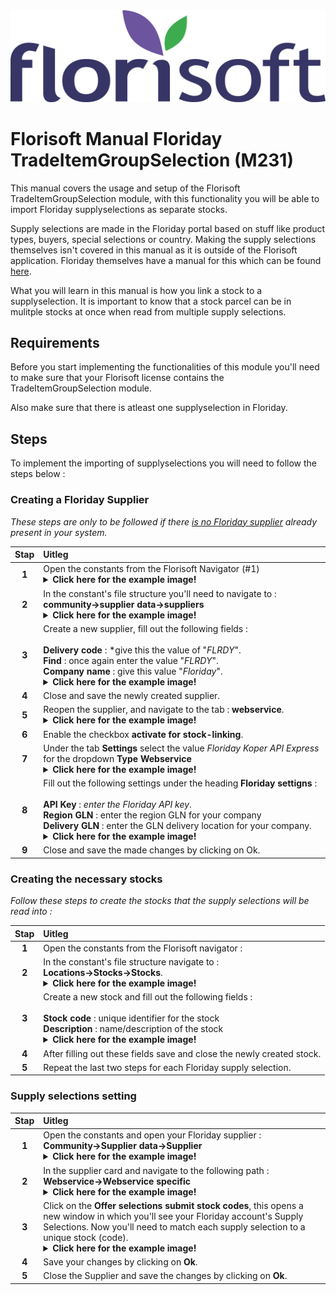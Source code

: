 <img src="../../fslogo.png">

# Florisoft Manual Floriday TradeItemGroupSelection (M231)

This manual covers the usage and setup of the Florisoft TradeItemGroupSelection module, with this functionality you will be able to import Floriday supplyselections as separate stocks. 

Supply selections are made in the Floriday portal based on stuff like product types, buyers, special selections or country. Making the supply selections themselves isn't covered in this manual as it is outside of the Florisoft application. Floriday themselves have a manual for this which can be found [here](https://helpcenter-customers.floriday.com/en/articles/8856186-explorer-supply-selections).

What you will learn in this manual is how you link a stock to a supplyselection. It is important to know that a stock parcel can be in mulitple stocks at once when read from multiple supply selections. 

## Requirements

Before you start implementing the functionalities of this module you'll need to make sure that your Florisoft license contains the TradeItemGroupSelection module. 

Also make sure that there is atleast one supplyselection in Floriday.

## Steps

To implement the importing of supplyselections you will need to follow the steps below :

### Creating a Floriday Supplier

*These steps are only to be followed if there <u>is no Floriday supplier</u> already present in your system.*

|Stap|Uitleg|
|:-:|:--|
|**1**|Open the constants from the Florisoft Navigator (#1)<details><summary><b>Click here for the example image!</b></summary><img src="Media/EN/1.png"></details>|
|**2**|In the constant's file structure you'll need to navigate to :<br>**community→supplier data→suppliers**<details><summary><b>Click here for the example image!</b></summary><img src="Media/EN/2.png"></details>|
|**3**|Create a new supplier, fill out the following fields :<br><br>**Delivery code** : *give this the value of "*FLRDY*".<br>**Find** : once again enter the value "*FLRDY*".<br>**Company name** : give this value "*Floriday*".<details><summary><b>Click here for the example image!</b></summary><img src="Media/EN/3.png"></details>|
|**4**|Close and save the newly created supplier.|
|**5**|Reopen the supplier, and navigate to the tab : **webservice**.<details><summary><b>Click here for the example image!</b></summary><img src="Media/EN/4.png"></details>|
|**6**|Enable the checkbox **activate for stock-linking**.|
|**7**|Under the tab **Settings** select the value *Floriday Koper API Express* for the dropdown **Type Webservice**<details><summary><b>Click here for the example image!</b></summary><img src="Media/EN/4.png"></details>|
|**8**|Fill out the following settings under the heading **Floriday settigns** :<br><Br>**API Key** : *enter the Floriday API key*.<Br>**Region GLN** : enter the region GLN for your company<Br>**Delivery GLN** : enter the GLN delivery location for your company.<details><summary><b>Click here for the example image!</b></summary><img src="Media/EN/4.png"></details>|
|**9**|Close and save the made changes by clicking on Ok.|

### Creating the necessary stocks

*Follow these steps to create the stocks that the supply selections will be read into :*

|Stap|Uitleg|
|:-:|:--|
|**1**|Open the constants from the Florisoft navigator : |
|**2**|In the constant's file structure navigate to :<br>**Locations→Stocks→Stocks**.<details><summary><b>Click here for the example image!</b></summary><img src="Media/EN/7.png"></details|
|**3**|Create a new stock and fill out the following fields :<Br><br>**Stock code** : unique identifier for the stock<br>**Description** : name/description of the stock<details><summary><b>Click here for the example image!</b></summary><img src="Media/EN/8.png"></details|
|**4**|After filling out these fields save and close the newly created stock.|
|**5**|Repeat the last two steps for each Floriday supply selection.|

### Supply selections setting

|Stap|Uitleg|
|:-:|:--|
|**1**|Open the constants and open your Floriday supplier :<br>**Community→Supplier data→Supplier**<details><summary><b>Click here for the example image!</b></summary><img src="Media/EN/2.png"></details|
|**2**|In the supplier card and navigate to the following path :<br>**Webservice→Webservice specific**<details><summary><b>Click here for the example image!</b></summary><img src="Media/EN/5.png"></details|
|**3**|Click on the **Offer selections submit stock codes**, this opens a new window in which you'll see your Floriday account's Supply Selections. Now you'll need to match each supply selection to a unique stock (code).<details><summary><b>Click here for the example image!</b></summary><img src="Media/EN/6.png"></details|
|**4**|Save your changes by clicking on **Ok**.|
|**5**|Close the Supplier and save the changes by clicking on **Ok**.|